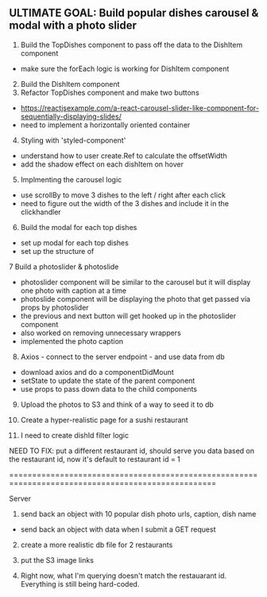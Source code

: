 ## ULTIMATE GOAL: Build popular dishes carousel & modal with a photo slider

1. Build the TopDishes component to pass off the data to the DishItem component

- make sure the forEach logic is working for DishItem component

2. Build the DishItem component
3. Refactor TopDishes component and make two buttons

- https://reactjsexample.com/a-react-carousel-slider-like-component-for-sequentially-displaying-slides/
- need to implement a horizontally oriented container

4. Styling with 'styled-component'

- understand how to user create.Ref to calculate the offsetWidth
- add the shadow effect on each dishItem on hover

5. Implmenting the carousel logic

- use scrollBy to move 3 dishes to the left / right after each click
- need to figure out the width of the 3 dishes and include it in the clickhandler

6. Build the modal for each top dishes

- set up modal for each top dishes
- set up the structure of

7 Build a photoslider & photoslide

- photoslider component will be similar to the carousel but it will display one photo with caption at a time
- photoslide component will be displaying the photo that get passed via props by photoslider
- the previous and next button will get hooked up in the photoslider component
- also worked on removing unnecessary wrappers
- implemented the photo caption

8. Axios - connect to the server endpoint - and use data from db

- download axios and do a componentDidMount
- setState to update the state of the parent component
- use props to pass down data to the child components

9. Upload the photos to S3 and think of a way to seed it to db

10. Create a hyper-realistic page for a sushi restaurant

11. I need to create dishId filter logic

NEED TO FIX: put a different restaurant id, should serve you data based on the restaurant id, now it's default to restaurant id = 1

===================================================================================================

Server

1. send back an object with 10 popular dish photo urls, caption, dish name

- send back an object with data when I submit a GET request

2. create a more realistic db file for 2 restaurants
3. put the S3 image links

4. Right now, what I'm querying doesn't match the restauarant id. Everything is still being hard-coded.
